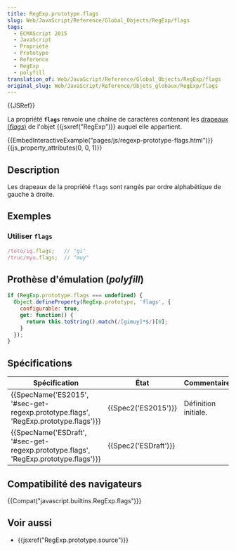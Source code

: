 ```yaml
---
title: RegExp.prototype.flags
slug: Web/JavaScript/Reference/Global_Objects/RegExp/flags
tags:
  - ECMAScript 2015
  - JavaScript
  - Propriété
  - Prototype
  - Reference
  - RegExp
  - polyfill
translation_of: Web/JavaScript/Reference/Global_Objects/RegExp/flags
original_slug: Web/JavaScript/Reference/Objets_globaux/RegExp/flags
---
```

{{JSRef}}

La propriété **`flags`** renvoie une chaîne de caractères contenant les [drapeaux (_flags_)](</fr/docs/Web/JavaScript/Guide/Expressions_régulières#Effectuer_des_recherches_avanc.C3.A9es_en_utilisant_les_drapeaux_(flags)>) de l'objet {{jsxref("RegExp")}} auquel elle appartient.

{{EmbedInteractiveExample("pages/js/regexp-prototype-flags.html")}}{{js_property_attributes(0, 0, 1)}}

## Description

Les drapeaux de la propriété `flags` sont rangés par ordre alphabétique de gauche à droite.

## Exemples

### Utiliser `flags`

```js
/toto/ig.flags;   // "gi"
/truc/myu.flags;  // "muy"
```

## Prothèse d'émulation (_polyfill_)

```js
if (RegExp.prototype.flags === undefined) {
  Object.defineProperty(RegExp.prototype, 'flags', {
    configurable: true,
    get: function() {
      return this.toString().match(/[gimuy]*$/)[0];
    }
  });
}
```

## Spécifications

| Spécification                                                                                                    | État                         | Commentaires         |
| ---------------------------------------------------------------------------------------------------------------- | ---------------------------- | -------------------- |
| {{SpecName('ES2015', '#sec-get-regexp.prototype.flags', 'RegExp.prototype.flags')}} | {{Spec2('ES2015')}}     | Définition initiale. |
| {{SpecName('ESDraft', '#sec-get-regexp.prototype.flags', 'RegExp.prototype.flags')}} | {{Spec2('ESDraft')}} |                      |

## Compatibilité des navigateurs

{{Compat("javascript.builtins.RegExp.flags")}}

## Voir aussi

- {{jsxref("RegExp.prototype.source")}}
